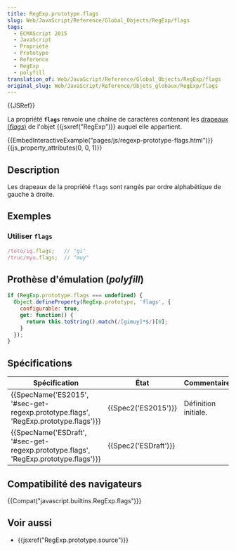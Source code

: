 ```yaml
---
title: RegExp.prototype.flags
slug: Web/JavaScript/Reference/Global_Objects/RegExp/flags
tags:
  - ECMAScript 2015
  - JavaScript
  - Propriété
  - Prototype
  - Reference
  - RegExp
  - polyfill
translation_of: Web/JavaScript/Reference/Global_Objects/RegExp/flags
original_slug: Web/JavaScript/Reference/Objets_globaux/RegExp/flags
---
```

{{JSRef}}

La propriété **`flags`** renvoie une chaîne de caractères contenant les [drapeaux (_flags_)](</fr/docs/Web/JavaScript/Guide/Expressions_régulières#Effectuer_des_recherches_avanc.C3.A9es_en_utilisant_les_drapeaux_(flags)>) de l'objet {{jsxref("RegExp")}} auquel elle appartient.

{{EmbedInteractiveExample("pages/js/regexp-prototype-flags.html")}}{{js_property_attributes(0, 0, 1)}}

## Description

Les drapeaux de la propriété `flags` sont rangés par ordre alphabétique de gauche à droite.

## Exemples

### Utiliser `flags`

```js
/toto/ig.flags;   // "gi"
/truc/myu.flags;  // "muy"
```

## Prothèse d'émulation (_polyfill_)

```js
if (RegExp.prototype.flags === undefined) {
  Object.defineProperty(RegExp.prototype, 'flags', {
    configurable: true,
    get: function() {
      return this.toString().match(/[gimuy]*$/)[0];
    }
  });
}
```

## Spécifications

| Spécification                                                                                                    | État                         | Commentaires         |
| ---------------------------------------------------------------------------------------------------------------- | ---------------------------- | -------------------- |
| {{SpecName('ES2015', '#sec-get-regexp.prototype.flags', 'RegExp.prototype.flags')}} | {{Spec2('ES2015')}}     | Définition initiale. |
| {{SpecName('ESDraft', '#sec-get-regexp.prototype.flags', 'RegExp.prototype.flags')}} | {{Spec2('ESDraft')}} |                      |

## Compatibilité des navigateurs

{{Compat("javascript.builtins.RegExp.flags")}}

## Voir aussi

- {{jsxref("RegExp.prototype.source")}}
